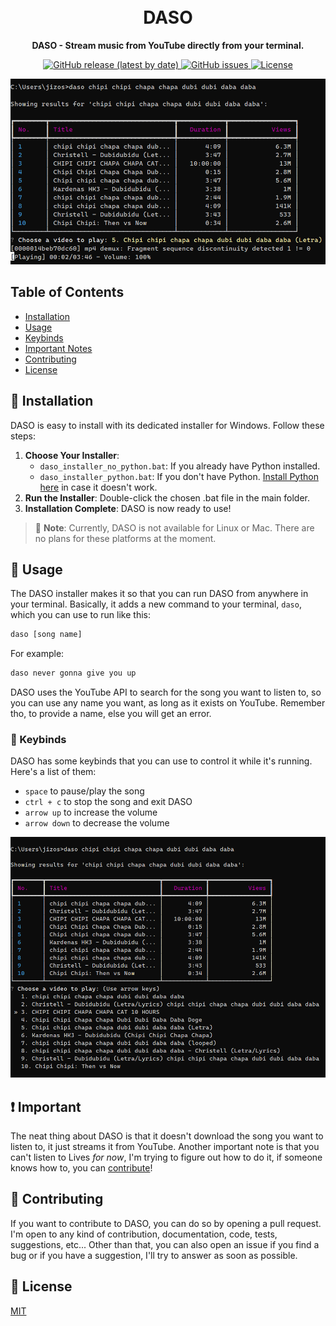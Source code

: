 <h1 align="center">
  <br>DASO
</h1>

<p align="center">
  <strong>DASO - Stream music from YouTube directly from your terminal.</strong>
</p>

<p align="center">
  <a href="https://github.com/JoshuaKasa/DASO/releases">
    <img src="https://img.shields.io/github/v/release/JoshuaKasa/DASO" alt="GitHub release (latest by date)">
  </a>
  <a href="https://github.com/JoshuaKasa/DASO/issues">
    <img src="https://img.shields.io/github/issues/JoshuaKasa/DASO" alt="GitHub issues">
  </a>
  <a href="https://github.com/JoshuaKasa/DASO/blob/main/LICENSE">
    <img src="https://img.shields.io/github/license/JoshuaKasa/DASO" alt="License">
  </a>
</p>

<div align="center">
  <img src="img/porcodio_2.png" alt="DASO Interface Screenshot">
</div>

## Table of Contents

- [Installation](#-installation)
- [Usage](#-usage)
- [Keybinds](#-keybinds)
- [Important Notes](#-important-notes)
- [Contributing](#-contributing)
- [License](#-license)

## 🚀 Installation

DASO is easy to install with its dedicated installer for Windows. Follow these steps:

1. **Choose Your Installer**:
   - `daso_installer_no_python.bat`: If you already have Python installed.
   - `daso_installer_python.bat`: If you don't have Python. [Install Python here](https://www.python.org/downloads/) in case it doesn't work.
2. **Run the Installer**: Double-click the chosen .bat file in the main folder.
3. **Installation Complete**: DASO is now ready to use!

> 📝 **Note**: Currently, DASO is not available for Linux or Mac. There are no plans for these platforms at the moment.

## 🎵 Usage

The DASO installer makes it so that you can run DASO from anywhere in your terminal. Basically, it adds a new command to your terminal, `daso`, which you can use to run like this:

```bash
daso [song name]
```

For example:

```bash
daso never gonna give you up
```

DASO uses the YouTube API to search for the song you want to listen to, so you can use any name you want, as long as it exists on YouTube. Remember tho, to provide a name, else you will get an error.

### 🎹 Keybinds

DASO has some keybinds that you can use to control it while it's running. Here's a list of them:

- `space` to pause/play the song
- `ctrl + c` to stop the song and exit DASO
- `arrow up` to increase the volume
- `arrow down` to decrease the volume

<div align="center">
  <img src="img/porcodio_1.png" alt="Your Image Description">
</div>

## ❗ Important

The neat thing about DASO is that it doesn't download the song you want to listen to, it just streams it from YouTube. Another important note is that you can't listen to Lives _for now_, I'm trying to figure out how to do it, if someone knows how to, you can [contribute](#contributing)!

## 🤝 Contributing

If you want to contribute to DASO, you can do so by opening a pull request. I'm open to any kind of contribution, documentation, code, tests, suggestions, etc... Other than that, you can also open an issue if you find a bug or if you have a suggestion, I'll try to answer as soon as possible.

## 📝 License

[MIT](LICENSE)